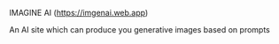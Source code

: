 IMAGINE AI (https://imgenai.web.app)

An AI site which can produce you generative images
based on prompts

